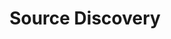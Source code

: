 ---
content-type: "stitch-js-function"
key: "source-discovery-function"
order: 3


title: "Source Discovery"
definition: "displayDiscoveryOutputForSource(options)"
description: "{{ js.source-discovery.description }}"


options:
  - name: "id"
    required: true
    type: "integer"
    description: "The unique identifier for the source. For example: `12345`"

  - name: "discovery_job_name"
    required: true
    type: "string"
    description: "The discovery job that should be displayed."

  - name: "ephemeral_token"
    required: false
    type: "string"
    description: "{{ connect.common.attributes.ephemeral-token-js | flatify }}"

  - name: "default_streams"
    required: false
    type: "object"
    description: "{{ connect.common.attributes.default-streams | flatify }}"


examples:
  - type: "function"
    language: "javascript"
    description: "The code below will run a connection check, discover the schema for source `45612`, and output the results."
    code: |
      Stitch.displayDiscoveryOutputForSource({
          "id": 45612,
          "discovery_job_name": "1234-45612-4567891234-checks"
      }).then((result) => {
          console.log(`Integration created, type=${result.type}, id=${result.id}`);
      }).catch((error) => {
          console.log("Integration not created.", error);
      });

  - type: "result"
    description: "Stitch.js will run a connection check and output the source's schema. The example below is for source `platform.hubspot`."
    image: "connect/js-source-discovery-function-result.gif"
    image-caption: "Stitch running a connection check and displaying the schema discovery result."
---
